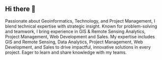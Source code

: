 ## Hi there 👋

Passionate about Geoinformatics, Technology, and Project Management, I blend technical expertise with strategic insight. Known for problem-solving and teamwork, I bring experience in GIS & Remote Sensing Analytics, Project Management, Web Development and Sales. My expertise includes GIS and Remote Sensing, Data Analytics, Project Management, Web Development, and Sales to drive impactful, innovative solutions in every project. Eager to learn and share knowledge with my teams. 

<!--Check out my portfolio <a href="https://ochwada.github.io" target="_blank">Ochwada.linda</a>.




**Ochwada/ochwada** is a ✨ _special_ ✨ repository because its `README.md` (this file) appears on your GitHub profile.

Here are some ideas to get you started:

- 🔭 I’m currently working on ...
- 🌱 I’m currently learning ...
- 👯 I’m looking to collaborate on ...
- 🤔 I’m looking for help with ...
- 💬 Ask me about ...
- 📫 How to reach me: ...
- 😄 Pronouns: ...
- ⚡ Fun fact: ...
-->
